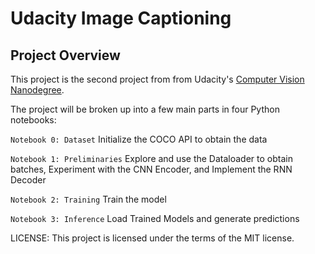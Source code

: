 # Udacity Image Captioning

## Project Overview

This project is the second project from from Udacity's [Computer Vision Nanodegree](https://www.udacity.com/course/computer-vision-nanodegree--nd891). 


The project will be broken up into a few main parts in four Python notebooks:

`Notebook 0: Dataset` Initialize the COCO API to obtain the data

`Notebook 1: Preliminaries` Explore and use the Dataloader to obtain batches, Experiment with the CNN Encoder, and Implement the RNN Decoder

`Notebook 2: Training` Train the model

`Notebook 3: Inference` Load Trained Models and generate predictions


LICENSE: This project is licensed under the terms of the MIT license.
